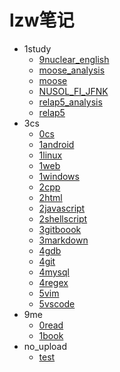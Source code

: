 # lzw笔记

- 1study
  * [9nuclear_english](1study/9nuclear_english.md)
  * [moose_analysis](1study/moose_analysis.md)
  * [moose](1study/moose.md)
  * [NUSOL_FI_JFNK](1study/NUSOL_FI_JFNK.md)
  * [relap5_analysis](1study/relap5_analysis.md)
  * [relap5](1study/relap5.md)
- 3cs
  * [0cs](3cs/0cs.md)
  * [1android](3cs/1android.md)
  * [1linux](3cs/1linux.md)
  * [1web](3cs/1web.md)
  * [1windows](3cs/1windows.md)
  * [2cpp](3cs/2cpp.md)
  * [2html](3cs/2html.md)
  * [2javascript](3cs/2javascript.md)
  * [2shellscript](3cs/2shellscript.md)
  * [3gitboook](3cs/3gitboook.md)
  * [3markdown](3cs/3markdown.md)
  * [4gdb](3cs/4gdb.md)
  * [4git](3cs/4git.md)
  * [4mysql](3cs/4mysql.md)
  * [4regex](3cs/4regex.md)
  * [5vim](3cs/5vim.md)
  * [5vscode](3cs/5vscode.md)
- 9me
  * [0read](9me/0read.md)
  * [1book](9me/1book.md)
- no_upload
  * [test](no_upload/test.md)
